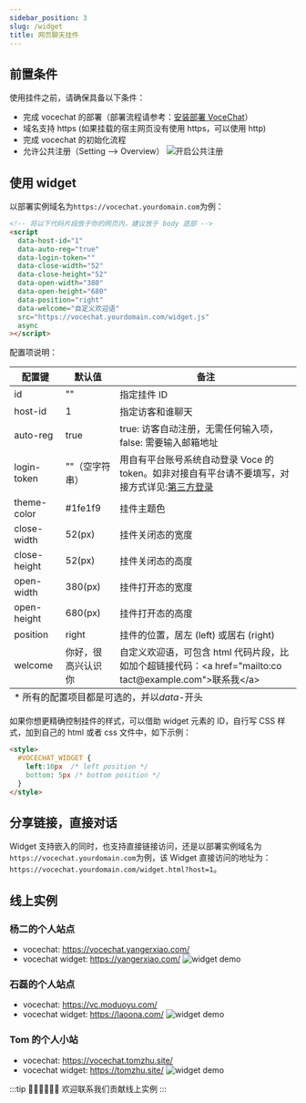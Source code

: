 ```yaml
---
sidebar_position: 3
slug: /widget
title: 网页聊天挂件
---
```


## 前置条件

使用挂件之前，请确保具备以下条件：

- 完成 vocechat 的部署（部署流程请参考：[安装部署 VoceChat](/install)）
- 域名支持 https (如果挂载的宿主网页没有使用 https，可以使用 http)
- 完成 vocechat 的初始化流程
- 允许公共注册（Setting --> Overview）
  ![开启公共注册](image/setting.reg.everyone.png)

## 使用 widget

以部署实例域名为`https://vocechat.yourdomain.com`为例：

```html
<!-- 将以下代码片段放于你的网页内，建议放于 body 底部 -->
<script
  data-host-id="1"
  data-auto-reg="true"
  data-login-token=""
  data-close-width="52"
  data-close-height="52"
  data-open-width="380"
  data-open-height="680"
  data-position="right"
  data-welcome="自定义欢迎语"
  src="https://vocechat.yourdomain.com/widget.js"
  async
></script>
```

配置项说明：

<table>
<thead >
  <tr><th scope="col">配置键</th><th scope="col"  >默认值</th><th scope="col"  >备注</th></tr>
</thead>
<tbody>
  <tr ><td >id</td><td >""</td><td >指定挂件 ID</td></tr>
  <tr ><td >host-id</td><td >1</td><td >指定访客和谁聊天</td></tr>
  <tr ><td >auto-reg</td><td >true</td><td >true: 访客自动注册，无需任何输入项，false: 需要输入邮箱地址</td></tr>
  <tr ><td >login-token</td><td >""（空字符串）</td><td >用自有平台账号系统自动登录 Voce 的 token。如非对接自有平台请不要填写，对接方式详见:<a href="/login-with-other-account">第三方登录</a></td></tr>
  <tr ><td >theme-color</td><td >#1fe1f9</td><td >挂件主题色</td></tr>
  <tr ><td >close-width</td><td >52(px)</td><td >挂件关闭态的宽度</td></tr>
  <tr ><td >close-height</td><td >52(px)</td><td >挂件关闭态的高度</td></tr>
  <tr ><td >open-width</td><td >380(px)</td><td >挂件打开态的宽度</td></tr>
  <tr ><td >open-height</td><td >680(px)</td><td >挂件打开态的高度</td></tr>
  <tr ><td >position</td><td >right</td><td >挂件的位置，居左 (left) 或居右 (right)</td></tr>
  <tr ><td >welcome</td><td >你好，很高兴认识你</td><td >自定义欢迎语，可包含 html 代码片段，比如加个超链接代码：&lt;a href="mailto:co
tact@example.com"&gt;联系我&lt;/a&gt;</td></tr>
</tbody>
<tfoot >
  <tr><td colSpan="3">* 所有的配置项目都是可选的，并以<i >data-</i>开头</td></tr>
</tfoot>
</table>

如果你想更精确控制挂件的样式，可以借助 widget 元素的 ID，自行写 CSS 样式，加到自己的 html 或者 css 文件中，如下示例：

```html
<style>
  #VOCECHAT_WIDGET {
    left:10px  /* left position */
    bottom: 5px /* bottom position */
  }
</style>
```

## 分享链接，直接对话

Widget 支持嵌入的同时，也支持直接链接访问，还是以部署实例域名为`https://vocechat.yourdomain.com`为例，该 Widget 直接访问的地址为：
`https://vocechat.yourdomain.com/widget.html?host=1`。

## 线上实例

### 杨二的个人站点

- vocechat: https://vocechat.yangerxiao.com/
- vocechat widget: https://yangerxiao.com/
  ![widget demo](image/widget.demo.tristan.jpeg)

### 石磊的个人站点

- vocechat: https://vc.moduoyu.com/
- vocechat widget: https://laoona.com/
  ![widget demo](image/widget.demo.shilei.png)

### Tom 的个人小站

- vocechat: https://vocechat.tomzhu.site/
- vocechat widget: https://tomzhu.site/
  ![widget demo](image/widget.demo.tom.png)

:::tip 👏🏻👏🏻👏🏻
欢迎联系我们贡献线上实例
:::
